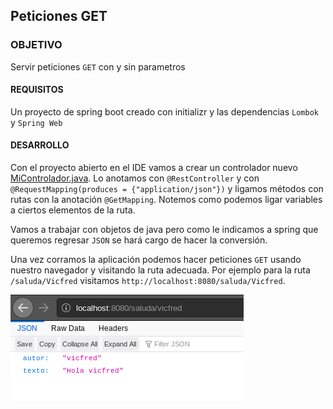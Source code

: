 ## Peticiones GET

### OBJETIVO

Servir peticiones `GET` con y sin parametros

#### REQUISITOS

Un proyecto de spring boot creado con initializr y las dependencias `Lombok` y `Spring Web`

#### DESARROLLO

Con el proyecto abierto en el IDE vamos a crear un controlador nuevo [MiControlador.java](demo/src/main/java/com/example/demo/MiControlador.java). Lo anotamos con `@RestController` y con `@RequestMapping(produces = {"application/json"})` y ligamos métodos con rutas con la anotación `@GetMapping`. Notemos como podemos ligar variables a ciertos elementos de la ruta.

Vamos a trabajar con objetos de java pero como le indicamos a spring que queremos regresar `JSON` se hará cargo de hacer la conversión.

Una vez corramos la aplicación podemos hacer peticiones `GET` usando nuestro navegador y visitando la ruta adecuada. Por ejemplo para la ruta `/saluda/Vicfred` visitamos `http://localhost:8080/saluda/Vicfred`.

![saluda](saluda.png)

